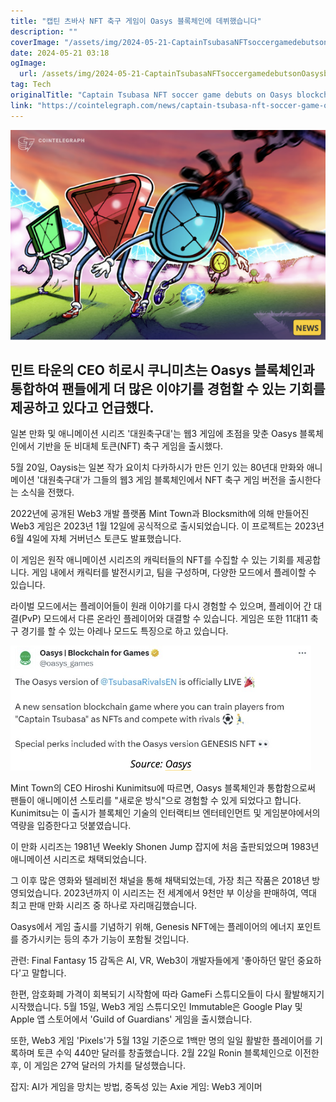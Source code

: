 ```yaml
---
title: "캡틴 츠바사 NFT 축구 게임이 Oasys 블록체인에 데뷔했습니다"
description: ""
coverImage: "/assets/img/2024-05-21-CaptainTsubasaNFTsoccergamedebutsonOasysblockchain_thumbnail.png"
date: 2024-05-21 03:18
ogImage: 
  url: /assets/img/2024-05-21-CaptainTsubasaNFTsoccergamedebutsonOasysblockchain_thumbnail.png
tag: Tech
originalTitle: "Captain Tsubasa NFT soccer game debuts on Oasys blockchain"
link: "https://cointelegraph.com/news/captain-tsubasa-nft-soccer-game-oasys"
---
```



![CaptainTsubasaNFTsoccergamedebutsonOasysblockchain](/assets/img/2024-05-21-CaptainTsubasaNFTsoccergamedebutsonOasysblockchain_thumbnail.png)

## 민트 타운의 CEO 히로시 쿠니미츠는 Oasys 블록체인과 통합하여 팬들에게 더 많은 이야기를 경험할 수 있는 기회를 제공하고 있다고 언급했다.

일본 만화 및 애니메이션 시리즈 '대원축구대'는 웹3 게임에 초점을 맞춘 Oasys 블록체인에서 기반을 둔 비대체 토큰(NFT) 축구 게임을 출시했다.

5월 20일, Oaysis는 일본 작가 요이치 다카하시가 만든 인기 있는 80년대 만화와 애니메이션 '대원축구대'가 그들의 웹3 게임 블록체인에서 NFT 축구 게임 버전을 출시한다는 소식을 전했다.

<div class="content-ad"></div>

2022년에 공개된 Web3 개발 플랫폼 Mint Town과 Blocksmith에 의해 만들어진 Web3 게임은 2023년 1월 12일에 공식적으로 출시되었습니다. 이 프로젝트는 2023년 6월 4일에 자체 거버넌스 토큰도 발표했습니다.

이 게임은 원작 애니메이션 시리즈의 캐릭터들의 NFT를 수집할 수 있는 기회를 제공합니다. 게임 내에서 캐릭터를 발전시키고, 팀을 구성하며, 다양한 모드에서 플레이할 수 있습니다.

라이벌 모드에서는 플레이어들이 원래 이야기를 다시 경험할 수 있으며, 플레이어 간 대결(PvP) 모드에서 다른 온라인 플레이어와 대결할 수 있습니다. 게임은 또한 11대11 축구 경기를 할 수 있는 아레나 모드도 특징으로 하고 있습니다.

![이미지](/assets/img/2024-05-21-CaptainTsubasaNFTsoccergamedebutsonOasysblockchain_0.png)

<div class="content-ad"></div>

Mint Town의 CEO Hiroshi Kunimitsu에 따르면, Oasys 블록체인과 통합함으로써 팬들이 애니메이션 스토리를 "새로운 방식"으로 경험할 수 있게 되었다고 합니다. Kunimitsu는 이 출시가 블록체인 기술의 인터랙티브 엔터테인먼트 및 게임분야에서의 역량을 입증한다고 덧붙였습니다.

이 만화 시리즈는 1981년 Weekly Shonen Jump 잡지에 처음 출판되었으며 1983년 애니메이션 시리즈로 채택되었습니다.

그 이후 많은 영화와 텔레비전 채널을 통해 채택되었는데, 가장 최근 작품은 2018년 방영되었습니다. 2023년까지 이 시리즈는 전 세계에서 9천만 부 이상을 판매하여, 역대 최고 판매 만화 시리즈 중 하나로 자리매김했습니다.

Oasys에서 게임 출시를 기념하기 위해, Genesis NFT에는 플레이어의 에너지 포인트를 증가시키는 등의 추가 기능이 포함될 것입니다.

<div class="content-ad"></div>

관련: Final Fantasy 15 감독은 AI, VR, Web3이 개발자들에게 '좋아하던 말던 중요하다'고 말합니다.

한편, 암호화폐 가격이 회복되기 시작함에 따라 GameFi 스튜디오들이 다시 활발해지기 시작했습니다. 5월 15일, Web3 게임 스튜디오인 Immutable은 Google Play 및 Apple 앱 스토어에서 'Guild of Guardians' 게임을 출시했습니다.

또한, Web3 게임 'Pixels'가 5월 13일 기준으로 1백만 명의 일일 활발한 플레이어를 기록하며 토큰 수익 440만 달러를 창출했습니다. 2월 22일 Ronin 블록체인으로 이전한 후, 이 게임은 27억 달러의 가치를 달성했습니다.

잡지: AI가 게임을 망치는 방법, 중독성 있는 Axie 게임: Web3 게이머